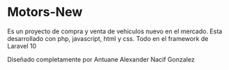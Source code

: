 # Motors-New
Es un proyecto de compra y venta de vehiculos nuevo en el mercado. Esta desarrollado con php, javascript, html y css. Todo en el framework de Laravel 10 

Diseñado completamente por Antuane Alexander Nacif Gonzalez
